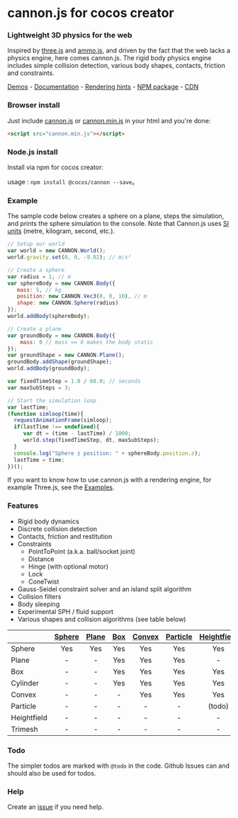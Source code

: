 # cannon.js for cocos creator

### Lightweight 3D physics for the web
Inspired by [three.js](https://github.com/mrdoob/three.js) and [ammo.js](https://github.com/kripken/ammo.js), and driven by the fact that the web lacks a physics engine, here comes cannon.js.
The rigid body physics engine includes simple collision detection, various body shapes, contacts, friction and constraints.

[Demos](http://schteppe.github.com/cannon.js) - [Documentation](http://schteppe.github.com/cannon.js/docs) - [Rendering hints](https://github.com/schteppe/cannon.js/tree/master/examples) - [NPM package](https://npmjs.org/package/cannon) - [CDN](https://cdnjs.com/libraries/cannon.js)

### Browser install

Just include [cannon.js](https://github.com/schteppe/cannon.js/releases/download/v0.6.2/cannon.js) or [cannon.min.js](https://github.com/schteppe/cannon.js/releases/download/v0.6.2/cannon.min.js) in your html and you're done:

```html
<script src="cannon.min.js"></script>
```

### Node.js install

Install via npm for cocos creator:

usage : `npm install @cocos/cannon --save`。
<!-- usage : `npm install github:cocos-creator/cannon.js#cocos-master --save`。 -->

### Example

The sample code below creates a sphere on a plane, steps the simulation, and prints the sphere simulation to the console. Note that Cannon.js uses [SI units](http://en.wikipedia.org/wiki/International_System_of_Units) (metre, kilogram, second, etc.).

```javascript
// Setup our world
var world = new CANNON.World();
world.gravity.set(0, 0, -9.82); // m/s²

// Create a sphere
var radius = 1; // m
var sphereBody = new CANNON.Body({
   mass: 5, // kg
   position: new CANNON.Vec3(0, 0, 10), // m
   shape: new CANNON.Sphere(radius)
});
world.addBody(sphereBody);

// Create a plane
var groundBody = new CANNON.Body({
    mass: 0 // mass == 0 makes the body static
});
var groundShape = new CANNON.Plane();
groundBody.addShape(groundShape);
world.addBody(groundBody);

var fixedTimeStep = 1.0 / 60.0; // seconds
var maxSubSteps = 3;

// Start the simulation loop
var lastTime;
(function simloop(time){
  requestAnimationFrame(simloop);
  if(lastTime !== undefined){
     var dt = (time - lastTime) / 1000;
     world.step(fixedTimeStep, dt, maxSubSteps);
  }
  console.log("Sphere z position: " + sphereBody.position.z);
  lastTime = time;
})();
```

If you want to know how to use cannon.js with a rendering engine, for example Three.js, see the [Examples](examples).

### Features
* Rigid body dynamics
* Discrete collision detection
* Contacts, friction and restitution
* Constraints
   * PointToPoint (a.k.a. ball/socket joint)
   * Distance
   * Hinge (with optional motor)
   * Lock
   * ConeTwist
* Gauss-Seidel constraint solver and an island split algorithm
* Collision filters
* Body sleeping
* Experimental SPH / fluid support
* Various shapes and collision algorithms (see table below)

|             | [Sphere](http://schteppe.github.io/cannon.js/docs/classes/Sphere.html) | [Plane](http://schteppe.github.io/cannon.js/docs/classes/Plane.html) | [Box](http://schteppe.github.io/cannon.js/docs/classes/Box.html) | [Convex](http://schteppe.github.io/cannon.js/docs/classes/ConvexPolyhedron.html) | [Particle](http://schteppe.github.io/cannon.js/docs/classes/Particle.html) | [Heightfield](http://schteppe.github.io/cannon.js/docs/classes/Heightfield.html) | [Trimesh](http://schteppe.github.io/cannon.js/docs/classes/Trimesh.html) |
| :-----------|:------:|:-----:|:---:|:------:|:--------:|:-----------:|:-------:|
| Sphere      | Yes    | Yes   | Yes | Yes    | Yes      | Yes         | Yes     |
| Plane       | -      | -     | Yes | Yes    | Yes      | -           | Yes     |
| Box         | -      | -     | Yes | Yes    | Yes      | Yes         | (todo)  |
| Cylinder    | -      | -     | Yes | Yes    | Yes      | Yes         | (todo)  |
| Convex      | -      | -     | -   | Yes    | Yes      | Yes         | (todo)  |
| Particle    | -      | -     | -   | -      | -        | (todo)      | (todo)  |
| Heightfield | -      | -     | -   | -      | -        | -           | (todo)  |
| Trimesh     | -      | -     | -   | -      | -        | -           | -       |

### Todo
The simpler todos are marked with ```@todo``` in the code. Github Issues can and should also be used for todos.

### Help
Create an [issue](https://github.com/schteppe/cannon.js/issues) if you need help.
